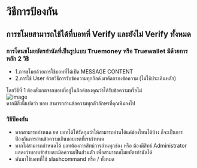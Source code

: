 # วิธีการป้องกัน

## การขโมยสามารถใช้ได้ที่บอทที่ Verify และยังไม่ Verify ทั้งหมด

### การโดนขโมยบัตรกำนัลที่เป็นรูปแบบ Truemoney หรือ Truewallet มีด้วยการหลัก 2 วิธี
- 1.การขโมยด้วยการใช้บอทที่ได้เปิด MESSAGE CONTENT 
- 2.การใช้ User ด้วยวิธีการรับข้อความทุกกิลด์ มาคัดกรองข้อความ (ไม่ใช้ประเดินหลัก)

โดยวิธีที่ 1 ต้องสังเกตจากบอทที่อยู่ในกิลด์ของคุณว่าได้รับข้อความหรือไม่
</br>
![image](https://github.com/dishonest-discord-bot-in-thailand/Stealing-Angpao/assets/102159629/d66375de-21f5-4966-80f1-72ef97af42fc)
</br>
หากมีสี่งนี้แปลว่า บอท สามารถอ่านข้อความทุกตัวอักษรที่คุณพิมลงไป

### วิธีป้องกัน
- หากสามารถกำหนด ยศ บอทได้ให้รัดกุมว่าให้สามารถอ่านได้แค่ช่องใหนได้บ้าง ก็จะเป็นการป้องกันการอ่านข้อความเกินขอบเขตที่เรากำหนด
- หากไม่สามารถกำหนดได้ บอทต้องการสิทธ์การอ่านทุกช่อง หรือ ต้องมีสิทธ์ Administrator แสดงว่าบอทเข้าข่ายละเมิดความเป็นส่วนตัว เพื่อสามารถขโมยบัตรกำนัลได้
- หันมาใช้บอทที่ใช้ slashcommand หรือ / ทั้งหมด
